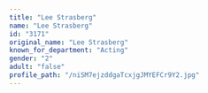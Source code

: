 ```yaml
---
title: "Lee Strasberg"
name: "Lee Strasberg"
id: "3171"
original_name: "Lee Strasberg"
known_for_department: "Acting"
gender: "2"
adult: "false"
profile_path: "/niSM7ejzddgaTcxjgJMYEFCr9Y2.jpg"
---
```

